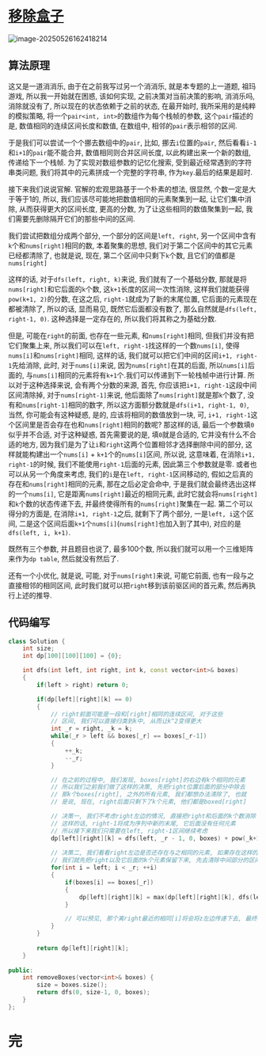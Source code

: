 # [移除盒子](https://leetcode.cn/problems/remove-boxes/)

![image-20250526162418214](https://md-wind.oss-cn-nanjing.aliyuncs.com/md/20250526162418355.png)

## 算法原理

这又是一道消消乐, 由于在之前我写过另一个消消乐, 就是本专题的上一道题, 祖玛游戏, 所以我一开始就在困惑, 该如何实现, 之前决策对当前决策的影响, 消消乐吗, 消除就没有了, 所以现在的状态依赖于之前的状态, 在最开始时, 我所采用的是纯粹的模拟策略, 将一个`pair<int, int>`的数组作为每个栈帧的参数, 这个`pair`描述的是, 数值相同的连续区间长度和数值, 在数组中, 相邻的`pair`表示相邻的区间.

于是我们可以尝试一个个挪去数组中的`pair`, 比如, 挪去`i`位置的`pair`, 然后看看`i-1`和`i+1`的`pair`能不能合并, 数值相同则合并区间长度, 以此构建出来一个新的数组, 传递给下一个栈帧. 为了实现对数组参数的记忆化搜索, 受到最近经常遇到的字符串类问题, 我们将其中的元素拼成一个完整的字符串, 作为`key`.最后的结果是超时.

接下来我们说说官解. 官解的宏观思路基于一个朴素的想法, 很显然, 个数一定是大于等于1的, 所以, 我们应该尽可能地把数值相同的元素聚集到一起, 让它们集中消除, 从而获得更大的区间长度, 更高的分数, 为了让这些相同的数值聚集到一起, 我们需要先删除隔开它们的那些中间的区间.

我们尝试把数组分成两个部分, 一个部分的区间是`left, right`, 另一个区间中含有`k`个和`nums[right]`相同的数, 本着聚集的思想, 我们对于第二个区间中的其它元素已经都清除了, 也就是说, 现在, 第二个区间中只剩下`k`个数, 且它们的值都是`nums[right]`

这样的话, 对于`dfs(left, right, k)`来说, 我们就有了一个基础分数, 那就是将`nums[right]`和它后面的`k`个数, 这`k+1`长度的区间一次性消除, 这样我们就能获得`pow(k+1, 2)`的分数, 在这之后, `right-1`就成为了新的末尾位置, 它后面的元素现在都被清除了, 所以的话, 显而易见, 既然它后面都没有数了, 那么自然就是`dfs(left, right-1, 0)`.   这种选择是一定存在的, 所以我们将其称之为基础分数.

但是, 可能在`right`的前面, 也存在一些元素, 和`nums[right]`相同, 但我们并没有把它们聚集上来, 所以我们可以在`left, right-1`找这样的一个数`nums[i]`, 使得`nums[i]`和`nums[right]`相同, 这样的话, 我们就可以把它们中间的区间`i+1, right-1`先给消除, 此时, 对于`nums[i]`来说, 因为`nums[right]`在其的后面, 所以`nums[i]`后面的, 与`nums[i]`相同的元素将有`k+1`个.我们可以传递到下一轮栈帧中进行计算. 所以对于这种选择来说, 会有两个分数的来源, 首先, 你应该把`i+1, right-1`这段中间区间清除掉, 对于`nums[right-1]`来说, 他后面除了`nums[right]`就是那`k`个数了, 没有和`nums[right-1]`相同的数字, 所以这方面额分数就是`dfs(i+1, right-1, 0)`, 当然, 你可能会有这种疑惑, 是的, 应该将相同的数值放到一块, 可, `i+1, right-1`这个区间里是否会存在也和`nums[right]`相同的数呢? 那这样的话, 最后一个参数填`0`似乎并不合适, 对于这种疑惑, 首先需要说的是, 填`0`就是合适的, 它并没有什么不合适的地方, 因为我们是为了让`i`和`right`这两个位置相邻才选择删除中间的部分, 这样就能构建出一个`nums[i]` + `k+1`个的`nums[i]`区间, 所以说, 这意味着, 在消除`i+1, right-1`的时候, 我们不能使用`right-1`后面的元素, 因此第三个参数就是零.   或者也可以从另一个角度来考虑, 我们的`i`是在`left, right-1`区间移动的, 假如之后真的存在和`nums[right]`相同的元素, 那在之后必定会命中, 于是我们就会最终选出这样的一个`nums[i]`, 它是距离`nums[right]`最近的相同元素, 此时它就会将`nums[right]`和`k`个数的状态传递下去, 并最终使得所有的`nums[right]`聚集在一起.      第二个可以得分的方面是, 在消除`i+1, right-1`之后, 就剩下了两个部分, 一是`left, i`这个区间, 二是这个区间后面`k+1`个`nums[i]`(`nums[right]`也加入到了其中), 对应的是`dfs(left, i, k+1)`.

既然有三个参数, 并且题目也说了, 最多100个数, 所以我们就可以用一个三维矩阵来作为`dp table`, 然后就没有然后了.

还有一个小优化, 就是说, 可能, 对于`nums[right]`来说, 可能它前面, 也有一段与之直接相邻的相同区间, 此时我们就可以把`right`移到该前驱区间的首元素, 然后再执行上述的推导.

## 代码编写

```cpp
class Solution {
    int size;
    int dp[100][100][100] = {0};

    int dfs(int left, int right, int k, const vector<int>& boxes)
    {
        if(left > right) return 0;

        if(dp[left][right][k] == 0)
        {
            // right前面可能是一段和[right]相同的连续区间, 对于这些
            // 区间, 我们可以直接归类到k中, 从而让k^2变得更大
            int _r = right, _k = k;
            while(_r > left && boxes[_r] == boxes[_r-1])
            {
                ++_k;
                --_r;
            }

            // 在之前的过程中, 我们发现, boxes[right]的右边有k个相同的元素
            // 所以我们之前我们做了这样的决策, 先把right位置后面的部分中除去
            // 那k个boxes[right], 之外的所有元素, 我们都想办法清除了, 也就
            // 是说, 现在, right后面只剩下了k个元素, 他们都是boxed[right]

            // 决策一, 我们不考虑right左边的情况, 直接把right和后面的k个数消除
            // 这样的话, right-1将成为序列中新的末尾, 它后面没有任何元素
            // 所以接下来我们只需要在left, right-1区间继续考虑
            dp[left][right][k] = dfs(left, _r - 1, 0, boxes) + pow(_k+1, 2);
            
            // 决策二, 我们看看right左边是否还存在与之相同的元素, 如果存在这样的元素
            // 我们就先把right以及它后面的k个元素保留下来, 先去清除中间部分的区间
            for(int i = left; i < _r; ++i)
            {
                if(boxes[i] == boxes[_r])
                {
                    dp[left][right][k] = max(dp[left][right][k], dfs(left, i, _k+1, boxes) + dfs(i+1, _r-1, 0, boxes));
                }

                // 可以预见, 那个离right最近的相同[i]将会将z左边传递下去, 最终将数组中所有的[right]都集齐
            }
        }
        
        return dp[left][right][k];
    }
    
public:
    int removeBoxes(vector<int>& boxes) {
        size = boxes.size();
        return dfs(0, size-1, 0, boxes);
    }
};
```

# 完

